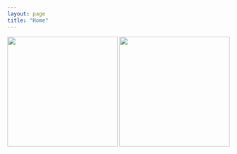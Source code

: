 ```yaml
---
layout: page
title: "Home"
---
```

<div>
<img src="https://c.tenor.com/x-XKjAgiS6YAAAAi/agenturleben-agencylife.gif" width="250" height="250"> <img src="https://c.tenor.com/x-XKjAgiS6YAAAAi/agenturleben-agencylife.gif" width="250" height="250">
</div>